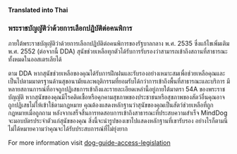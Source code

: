#### **Translated into Thai**

### พระราชบัญญัติว่าด้วยการเลือกปฏิบัติต่อคนพิการ

ภายใต้พระราชบัญญัติว่าด้วยการเลือกปฏิบัติต่อคนพิการของรัฐบาลกลาง พ.ศ. 2535 ซึ่งแก้ไขเพิ่มเติม พ.ศ. 2552 (ต่อจากนี้ DDA) สุนัขช่วยเหลือทุกตัวได้รับการรับรองว่าสามารถเข้าถึงสถานที่สาธารณะทั้งหมดในออสเตรเลียได้

ตาม DDA หากสุนัขช่วยเหลือของคุณได้รับการฝึกฝนและรับรองอย่างเหมาะสมเพื่อช่วยเหลือคุณและเป็นไปตามมาตรฐานด้านสุขอนามัยและพฤติกรรมที่ยอมรับได้กว่าการเข้าถึงพื้นที่สาธารณะและบริการ มีหลายสถานการณ์ที่อาจถูกปฏิเสธการเข้าถึงและรายละเอียดเหล่านี้อยู่ภายใต้มาตรา 54A ของพระราชบัญญัติ หากสุนัขของคุณมีโรคติดเชื้อหรือคุกคามสุขภาพของประชาชนหรือสุขภาพของสัตว์อื่นคุณอาจถูกปฏิเสธไม่ให้เข้าใช้ตามกฎหมาย คุณต้องแสดงหลักฐานว่าสุนัขของคุณเป็นสัตว์ช่วยเหลือที่ถูกกฎหมายเมื่อถูกถาม หลังจากเสร็จสิ้นการทดสอบการเข้าถึงสาธารณะที่ประสบความสำเร็จ MindDog จะมอบบัตรประจำตัวแก่สุนัขของคุณ สิ่งนี้จะนำรูปของเขาไปแสดงหลักฐานที่เขารับรอง อย่างไรก็ตามนี่ไม่ได้หมายความว่าคุณจะได้รับประสบการณ์ที่ไม่ยุ่งยาก

For more information visit [dog-guide-access-legislation](https://www.minddog.org.au/resources/federal-laws/)